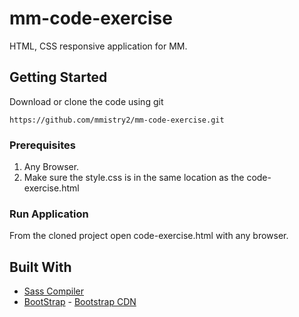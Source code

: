 # mm-code-exercise

HTML, CSS responsive application for MM.

## Getting Started

Download or clone the code using git

```
https://github.com/mmistry2/mm-code-exercise.git
```

### Prerequisites

1. Any Browser.
2. Make sure the style.css is in the same location as the code-exercise.html

### Run Application

From the cloned project open code-exercise.html with any browser.

## Built With

- [Sass Compiler](https://www.sassmeister.com/)
- [BootStrap](https://getbootstrap.com/) - [Bootstrap CDN](https://stackpath.bootstrapcdn.com/bootstrap/4.3.1/js/bootstrap.min.js)
